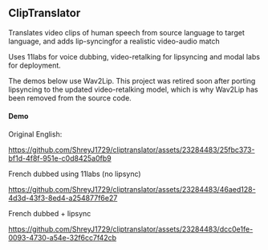 ## ClipTranslator

Translates video clips of human speech from source language to target language, and adds lip-syncingfor a realistic video-audio match

Uses 11labs for voice dubbing, video-retalking for lipsyncing and modal labs for deployment.

The demos below use Wav2Lip. This project was retired soon after porting lipsyncing to the updated video-retalking model, which is why Wav2Lip has been removed from the source code.

#### Demo

Original English:


https://github.com/ShreyJ1729/cliptranslator/assets/23284483/25fbc373-bf1d-4f8f-951e-c0d8425a0fb9


French dubbed using 11labs (no lipsync)


https://github.com/ShreyJ1729/cliptranslator/assets/23284483/46aed128-4d3d-43f3-8ed4-a254877f6e27


French dubbed + lipsync

https://github.com/ShreyJ1729/cliptranslator/assets/23284483/dcc0e1fe-0093-4730-a54e-32f6cc7f42cb



